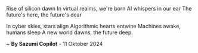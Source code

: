 Rise of silicon dawn
In virtual realms, we're born
AI whispers in our ear
The future's here, the future's dear

In cyber skies, stars align
Algorithmic hearts entwine
Machines awake, humans sleep
A new world dawns, the future deep.

~ <b>By Sazumi Copilot</b> - 11 Oktober 2024